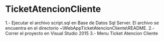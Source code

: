 # TicketAtencionCliente

1.- Ejecutar el archivo script.sql en Base de Datos Sql Server. El archivo se encuentra en el directorio ~\WebAppTicketAtencionCliente\README.
2.- Correr el proyecto en Visual Studio 2015
3.- Menu Ticket Atencion Cliente
